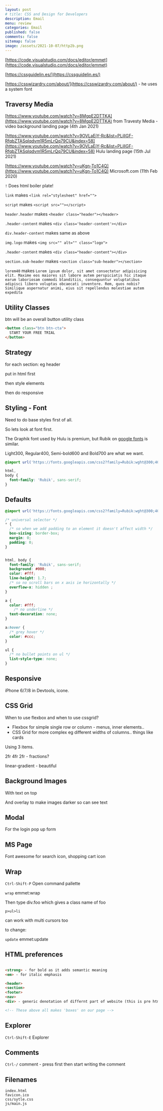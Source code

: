 ```yaml
---
layout: post
# title: CSS and Design for Developers 
description: Email
menu: review
categories: Email 
published: false 
comments: false     
sitemap: false
image: /assets/2021-10-07/http2b.png
---
```


<!-- ## Introduction. -->

<!-- [![alt text](/assets/2021-08-04/local.jpg "local")](/assets/2021-08-04/local.jpg) -->
<!-- [![alt text](/assets/2021-10-07/http2b.png "http2"){:width="200px"}](/assets/2021-10-07/http2b.png) -->

[https://code.visualstudio.com/docs/editor/emmet](https://code.visualstudio.com/docs/editor/emmet)


[https://cssguidelin.es/](https://cssguidelin.es/)

[https://csswizardry.com/about/](https://csswizardry.com/about/) - he uses a system font



## Traversy Media

[https://www.youtube.com/watch?v=8MgpE2DTTKA](https://www.youtube.com/watch?v=8MgpE2DTTKA) from Travesty Media - video background landing page (4th Jan 2021)

[https://www.youtube.com/watch?v=9OVLaEjY-Rc&list=PLillGF-RfqbZTASqIqdvm1R5mLrQq79CU&index=58](https://www.youtube.com/watch?v=9OVLaEjY-Rc&list=PLillGF-RfqbZTASqIqdvm1R5mLrQq79CU&index=58) Hulu landing page (15th Jul 2021)

[https://www.youtube.com/watch?v=uKgn-To1C4Q](https://www.youtube.com/watch?v=uKgn-To1C4Q) Microsoft.com (11th Feb 2020)
 

`!` Does html boiler plate! 

`link` makes `<link rel="stylesheet" href="">`

`script` makes `<script src=""></script>`

`header.header` makes `<header class="header"></header>`

`.header-content` makes `<div class='header-content'></div>`

`div.header-content` makes same as above


`img.logo` makes `<img src="" alt="" class="logo">`

`.header-content` makes `<div class="header-content"></div>`

`section.sub-header` makes `<section class="sub-header"></section>`

`lorem40` makes `Lorem ipsum dolor, sit amet consectetur adipisicing elit. Maxime eos maiores sit labore autem perspiciatis hic itaque earum laboriosam commodi blanditiis, consequuntur voluptatibus adipisci libero voluptas obcaecati inventore. Rem, quos nobis? Similique aspernatur animi, eius sit repellendus molestiae autem expedita`

## Utility Classes

btn will be an overall button utility class
```html
<button class="btn btn-cta">
  START YOUR FREE TRIAL
</button>
```

## Strategy

for each section: eg header
 
put in html first

then style elements

then do responsive 

## Styling - Font 

Need to do base styles first of all.

So lets look at font first.

The Graphik font used by Hulu is premium, but Rubik on [google fonts](https://fonts.google.com/) is similar.

Light300, Regular400, Semi-bold600 and Bold700 are what we want.

```css
@import url('https://fonts.googleapis.com/css2?family=Rubik:wght@300;400;600;700&display=swap');

html,
body {
  font-family: 'Rubik', sans-serif;
}
```

## Defaults

```css
@import url('https://fonts.googleapis.com/css2?family=Rubik:wght@300;400;600;700&display=swap');

/* universal selector */
* {
  /* so when we add padding to an element it doesn't affect width */
  box-sizing: border-box;
  margin: 0;
  padding: 0;
}


html, body {
  font-family: 'Rubik', sans-serif;
  background: #000;
  color: #fff;
  line-height: 1.7;
  /* so no scroll bars on x axis ie horizontally */
  overflow-x: hidden ;
}

a {
  color: #fff;
  	/* no underline */
  text-decoration: none;
}

a:hover {
  /* grey hover */
  color: #ccc;
}

ul {
  /* no bullet points on ul */
  list-style-type: none;
}

```

## Responsive

iPhone 6/7/8  in Devtools, icone.

## CSS Grid

When to use flexbox and when to use cssgrid?

- Flexbox for simple single row or column - menus, inner elements..
- CSS Grid for more complex eg different widths of columns.. things like cards


Using 3 items.

2fr 4fr 2fr - fractions?

linear-gradient - beautiful

## Background Images

With text on top

And overlay to make images darker so can see text


## Modal

For the login pop up form


## MS Page

Font awesome for search icon, shopping cart icon




## Wrap

`Ctrl-Shift-P` Open command pallette

`wrap` emmet:wrap

Then type div.foo which gives a class name of foo

`p>ul>li`

can work with multi cursors too

to change:

`update` emmet:update

## HTML preferences

```html

<strong> - for bold as it adds semantic meaning
<em> - for italic emphasis

<header>
<section>
<footer>
<nav>
<div> - generic denotation of differnt part of website (this is pre html5)

<!-- These above all makes 'boxes' on our page -->

```

## Explorer

`Ctrl-Shift-E` Explorer

## Comments

`Ctrl-/` comment - press first then start writing the comment

## Filenames

```
index.html
favicon.ico
css/sytle.css
js/main.js
```



